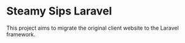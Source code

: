 # Steamy Sips Laravel

This project aims to migrate the original client website to the Laravel framework.
